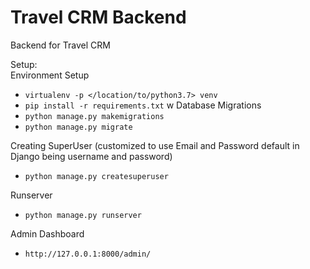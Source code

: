 # Travel CRM Backend

Backend for Travel CRM

Setup: <br>
Environment Setup
* `virtualenv -p </location/to/python3.7> venv` <br>
* `pip install -r requirements.txt`
w
Database Migrations
* `python manage.py makemigrations`
* `python manage.py migrate`

Creating SuperUser (customized to use Email and Password default in Django being username and password)
* `python manage.py createsuperuser`

Runserver
* `python manage.py runserver`

Admin Dashboard
* `http://127.0.0.1:8000/admin/`
